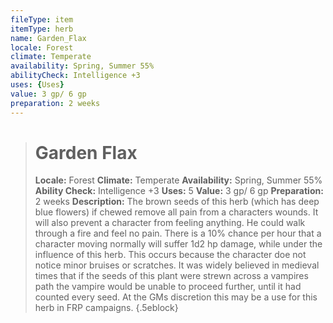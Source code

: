 ```yaml
---
fileType: item
itemType: herb
name: Garden_Flax
locale: Forest
climate: Temperate
availability: Spring, Summer 55%
abilityCheck: Intelligence +3
uses: {Uses}
value: 3 gp/ 6 gp
preparation: 2 weeks
---
```

>#  Garden Flax
>
> **Locale:** Forest
> **Climate:** Temperate
> **Availability:** Spring, Summer 55%
> **Ability Check:** Intelligence +3
> **Uses:** 5
> **Value:** 3 gp/ 6 gp
> **Preparation:** 2 weeks
> **Description:** The brown seeds of this herb (which has deep blue flowers) if chewed remove all pain from a characters wounds. It will also prevent a character from feeling anything. He could walk through a fire and feel no pain. There is a 10% chance per hour that a character moving normally will suffer 1d2 hp damage, while under the influence of this herb. This occurs because the character doe not notice minor bruises or scratches. It was widely believed in medieval times that if the seeds of this plant were strewn across a vampires path the vampire would be unable to proceed further, until it had counted every seed. At the GMs discretion this may be a use for this herb in FRP campaigns.
{.5eblock}

